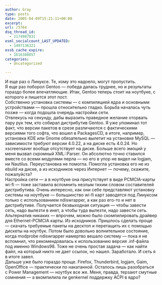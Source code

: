 ```yaml
---
author: Gray
type: posts
date: 2005-04-09T15:21:11+00:00
excerpt:
url: /5764
dsq_thread_id:
  - 2174987831
esml_socialcount_LAST_UPDATED:
  - 1497136321
essb_cache_expire:
  - 1616380057
categories:
  - Uncategorized

---
```








И еще раз о Линуксе. Те, кому это надоело, могут пропустить.  
Я еще раз поборол Gentoo &#8212; победа далась труднее, но и результаты гораздо более впечатляющие. Итак, Gentoo теперь стоит на ноутбуке, с которого и пишется этот пост.  
Собственно установка системы &#8212; с компиляцией ядра и основными устройствами &#8212; прошла относительно гладко. Борьба началась чуть позже &#8212; когда подошла очередь настройки сети.  
Отвлекусь на секунду, дабы выразить праведное желание оторвать пару рук тем, кто собирал дистрибутив Gentoo. Я уже упоминал тот факт, что версии пакетов в срезе различаются с фактическими версиями того софта, что вошел в PackagesCD, в итоге, например, установка KDE или Gnome обязательно вылетит на установке MySQL &#8212; зависимости требуют версии 4.0.22, а на диске есть 4.0.24. Но xscreensaver вообще отсутствует на диске. Больше всего эмоций у меня вызвал скромный XML::Parser. Он абсолютно точно ставился вместе со всеми модулями перла &#8212; но его в упор не видел ни logjam, ни Nautilus. Переустановка не помогла. Помогла установка его не из ebuild на диске, а из исходников через Интернет &#8212; почему, скажите, пожалуйста?  
Настройка сети &#8212; а в ноутбуке она присутствует в виде PCMCIA-карты wi-fi &#8212; тоже заставила вспомнить незлым тихим словом составителей дистрибутива. Очень интересно, как они себе представляют установку системы на ноутбуке &#8212; большинство wi-fi карт заводятся под Линуксом только с использованием ndiswrapper, а как раз его-то и нет в дистрибутиве. Получается безвыходная ситуация &#8212; чтобы завести сеть, надо вылезти в инет, а чтобы туда вылезти, надо завести сеть. Альтернатив никаких &#8212; впрочем, можно было скомпилировать драйвер для Ethernet-PCMCIA карты. Из исходников. Пришлось сделать проще &#8212; скачать требуемые пакеты на десктоп и перетащить их с помощью дискеты на ноутбук. Потом было довольно волнительное состояние, когда modprobe ndiswrapper намертво вешало систему &#8212; пока я не вспомнил, что рекомендовалась к использованию версия .inf-файла под именно Windows98. Тоже не очень простая задача &#8212; как найти файл, на который никто не дает ссылок, но нашел. Заработало. И сеть я в итоге завел.  
Дальше уже было гораздо проще. Firefox, Thunderbird, logjam, Gaim, OpenOffice &#8212; практически по накатанной. Осталось лишь разобраться с Power Management &#8212; ноутбук все же. Меня, правда, терзают смутные сомнения &#8212; а вкомпилила ли genkernel поддержку ACPI в ядро?